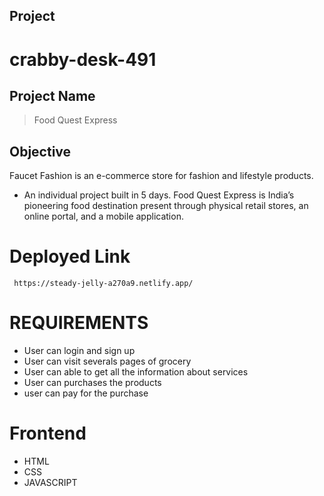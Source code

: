## Project
# crabby-desk-491

## Project Name
>Food Quest Express

## Objective

Faucet Fashion is an e-commerce store for fashion and lifestyle products.

- An individual project built in 5 days.
Food Quest Express is India’s pioneering food destination present
through physical retail stores, an online portal, and a mobile application.

# Deployed Link

``` https://steady-jelly-a270a9.netlify.app/```

# REQUIREMENTS

- User can login and sign up 
- User can visit severals pages of grocery
- User can able to get all the information about  services
- User can purchases the products
- user can pay for the purchase

#  Frontend

   -  HTML
   -  CSS
   - JAVASCRIPT
